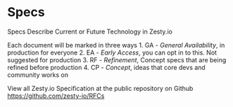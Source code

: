 # Specs

Specs Describe Current or Future Technology in Zesty.io

Each document will be marked in three ways 1. GA - _General Availability_, in production for everyone 2. EA - _Early Access_, you can opt in to this. Not suggested for production 3. RF - _Refinement_, Concept specs that are being refined before production 4. CP - _Concept_, ideas that core devs and community works on

View all Zesty.io Specification at the public repository on Github https://github.com/zesty-io/RFCs
